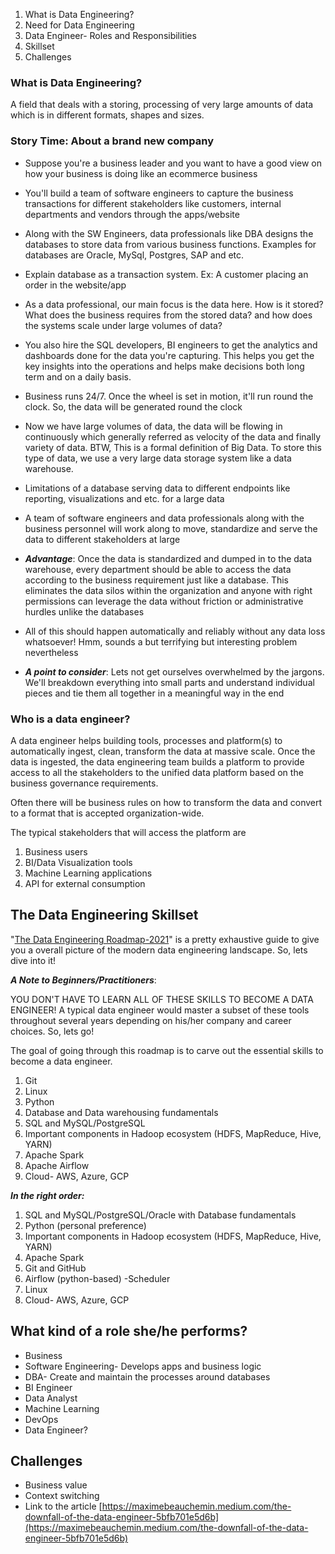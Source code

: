 1. What is Data Engineering?
2. Need for Data Engineering
3. Data Engineer- Roles and Responsibilities
4. Skillset
5. Challenges

  

### What is Data Engineering?

A field that deals with a storing, processing of very large amounts of data which is in different formats, shapes and sizes.

### Story Time: About a brand new company

- Suppose you're a business leader and you want to have a good view on how your business is doing like an ecommerce business
- You'll build a team of software engineers to capture the business transactions for different stakeholders like customers, internal departments and vendors through the apps/website
- Along with the SW Engineers, data professionals like DBA designs the databases to store data from various business functions. Examples for databases are Oracle, MySql, Postgres, SAP and etc.

- Explain database as a transaction system. Ex: A customer placing an order in the website/app

- As a data professional, our main focus is the data here. How is it stored? What does the business requires from the stored data? and how does the systems scale under large volumes of data?

- You also hire the SQL developers, BI engineers to get the analytics and dashboards done for the data you're capturing. This helps you get the key insights into the operations and helps make decisions both long term and on a daily basis.
- Business runs 24/7. Once the wheel is set in motion, it'll run round the clock. So, the data will be generated round the clock
- Now we have large volumes of data, the data will be flowing in continuously which generally referred as velocity of the data and finally variety of data. BTW, This is a formal definition of Big Data. To store this type of data, we use a very large data storage system like a data warehouse.
- Limitations of a database serving data to different endpoints like reporting, visualizations and etc. for a large data
- A team of software engineers and data professionals along with the business personnel will work along to move, standardize and serve the data to different stakeholders at large
- _**Advantage**_: Once the data is standardized and dumped in to the data warehouse, every department should be able to access the data according to the business requirement just like a database. This eliminates the data silos within the organization and anyone with right permissions can leverage the data without friction or administrative hurdles unlike the databases
- All of this should happen automatically and reliably without any data loss whatsoever! Hmm, sounds a but terrifying but interesting problem nevertheless
- _**A point to consider**_: Lets not get ourselves overwhelmed by the jargons. We'll breakdown everything into small parts and understand individual pieces and tie them all together in a meaningful way in the end

### Who is a data engineer?

A data engineer helps building tools, processes and platform(s) to automatically ingest, clean, transform the data at massive scale. Once the data is ingested, the data engineering team builds a platform to provide access to all the stakeholders to the unified data platform based on the business governance requirements.

Often there will be business rules on how to transform the data and convert to a format that is accepted organization-wide.

The typical stakeholders that will access the platform are

1. Business users
2. BI/Data Visualization tools
3. Machine Learning applications
4. API for external consumption

  

## The Data Engineering Skillset

"[The Data Engineering Roadmap-2021](https://techfirst.medium.com/the-2021-data-engineer-roadmap-f6b9c6ef2c5f)" is a pretty exhaustive guide to give you a overall picture of the modern data engineering landscape. So, lets dive into it!

_**A Note to Beginners/Practitioners**_:

YOU DON'T HAVE TO LEARN ALL OF THESE SKILLS TO BECOME A DATA ENGINEER! A typical data engineer would master a subset of these tools throughout several years depending on his/her company and career choices. So, lets go!

  

The goal of going through this roadmap is to carve out the essential skills to become a data engineer.

1. Git
2. Linux
3. Python
4. Database and Data warehousing fundamentals
5. SQL and MySQL/PostgreSQL
6. Important components in Hadoop ecosystem (HDFS, MapReduce, Hive, YARN)
7. Apache Spark
8. Apache Airflow
9. Cloud- AWS, Azure, GCP

  

_**In the right order:**_

1. SQL and MySQL/PostgreSQL/Oracle with Database fundamentals
2. Python (personal preference)
3. Important components in Hadoop ecosystem (HDFS, MapReduce, Hive, YARN)
4. Apache Spark
5. Git and GitHub
6. Airflow (python-based) -Scheduler
7. Linux
8. Cloud- AWS, Azure, GCP

## What kind of a role she/he performs?

- Business
- Software Engineering- Develops apps and business logic
- DBA- Create and maintain the processes around databases
- BI Engineer
- Data Analyst
- Machine Learning
- DevOps
- Data Engineer?

## Challenges

- Business value
- Context switching
- Link to the article [https://maximebeauchemin.medium.com/the-downfall-of-the-data-engineer-5bfb701e5d6b](https://maximebeauchemin.medium.com/the-downfall-of-the-data-engineer-5bfb701e5d6b)